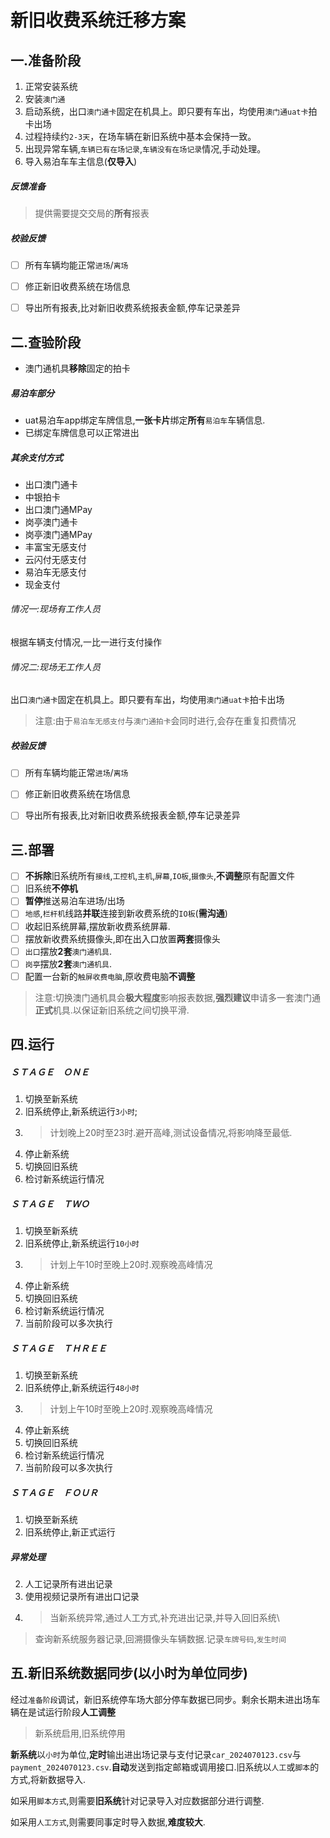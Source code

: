 # 新旧收费系统迁移方案

 

## 一.准备阶段

1. 正常安装系统
1. 安装`澳门通`
1. 启动系统，出口`澳门通卡`固定在机具上。即只要有车出，均使用`澳门通uat卡`拍卡出场
1. 过程持续约`2-3天`，在场车辆在新旧系统中基本会保持一致。
1. 出现异常车辆,`车辆已有在场记录`,`车辆没有在场记录`情况,手动处理。
1. 导入易泊车车主信息(**仅导入**)

##### 反馈准备

> 提供需要提交交局的**所有**报表

##### 校验反馈

- [ ] 所有车辆均能正常`进场`/`离场`
- [ ] 修正新旧收费系统在场信息
- [ ] 导出所有报表,比对新旧收费系统报表金额,停车记录差异


## 二.查验阶段

- 澳门通机具**移除**固定的拍卡

##### 易泊车部分

- uat易泊车app绑定车牌信息,**一张卡片**绑定**所有**`易泊车`车辆信息.
- 已绑定车牌信息可以正常进出

##### 其余支付方式


- 出口澳门通卡
- 中银拍卡
- 出口澳门通MPay
- 岗亭澳门通卡
- 岗亭澳门通MPay
- 丰富宝无感支付
- 云闪付无感支付
- 易泊车无感支付
- 现金支付


###### 情况一:现场有工作人员

根据车辆支付情况,一比一进行支付操作

###### 情况二:现场无工作人员

出口`澳门通卡`固定在机具上。即只要有车出，均使用`澳门通uat卡`拍卡出场

> 注意:由于`易泊车无感支付`与`澳门通拍卡`会同时进行,会存在重复扣费情况

##### 校验反馈

- [ ] 所有车辆均能正常`进场`/`离场`
- [ ] 修正新旧收费系统在场信息
- [ ] 导出所有报表,比对新旧收费系统报表金额,停车记录差异


## 三.部署

- [ ] **不拆除**旧系统所有`接线`,`工控机`,`主机`,`屏幕`,`IO板`,`摄像头`,**不调整**原有配置文件
- [ ] 旧系统**不停机**
- [ ] **暂停**推送易泊车进场/出场
- [ ] `地感`,`栏杆机`线路**并联**连接到新收费系统的`IO板`(**需沟通**)
- [ ] 收起旧系统屏幕,摆放新收费系统屏幕.
- [ ] 摆放新收费系统摄像头,即在出入口放置**两套**摄像头
- [ ] `出口`摆放**2套**`澳门通机具`.
- [ ] `岗亭`摆放**2套**`澳门通机具`.
- [ ] 配置一台新的`触屏收费电脑`,原收费电脑**不调整**

> 注意:切换澳门通机具会**极大程度**影响报表数据,**强烈建议**申请多一套澳门通**正式**机具.以保证新旧系统之间切换平滑.


## 四.运行


##### ＳＴＡＧＥ　ＯＮＥ

1. 切换至新系统
2. 旧系统停止,新系统运行`3小时`;
3. > 计划晚上20时至23时.避开高峰,测试设备情况,将影响降至最低.
4. 停止新系统
5. 切换回旧系统
6. 检讨新系统运行情况


##### ＳＴＡＧＥ　ＴＷＯ

1. 切换至新系统
2. 旧系统停止,新系统运行`10小时`
3. > 计划上午10时至晚上20时.观察晚高峰情况
4. 停止新系统
5. 切换回旧系统
6. 检讨新系统运行情况
7. 当前阶段可以多次执行

##### ＳＴＡＧＥ　ＴＨＲＥＥ

1. 切换至新系统
2. 旧系统停止,新系统运行`48小时`
3. > 计划上午10时至晚上20时.观察晚高峰情况
4. 停止新系统
5. 切换回旧系统
6. 检讨新系统运行情况
7. 当前阶段可以多次执行

##### ＳＴＡＧＥ　ＦＯＵＲ

1. 切换至新系统
2. 旧系统停止,新正式运行

##### 异常处理

2. 人工记录所有进出记录
3. 使用视频记录所有进出口记录
1. > 当新系统异常,通过人工方式,补充进出记录,并导入回旧系统\
  
> 查询新系统服务器记录,回溯摄像头车辆数据.记录`车牌号码`,`发生时间`


## 五.新旧系统数据同步(以小时为单位同步)

经过`准备阶段`调试，新旧系统停车场大部分停车数据已同步。剩余长期未进出场车辆在是试运行阶段**人工调整**

> 新系统启用,旧系统停用

**新系统**以`小时`为单位,**定时**输出进出场记录与支付记录`car_2024070123.csv`与`payment_2024070123.csv`.**自动**发送到指定邮箱或调用接口.旧系统以`人工`或`脚本`的方式,将新数据导入.

如采用`脚本方式`,则需要**旧系统**针对记录导入对应数据部分进行调整.

如采用`人工方式`,则需要同事定时导入数据,**难度较大**.


 


